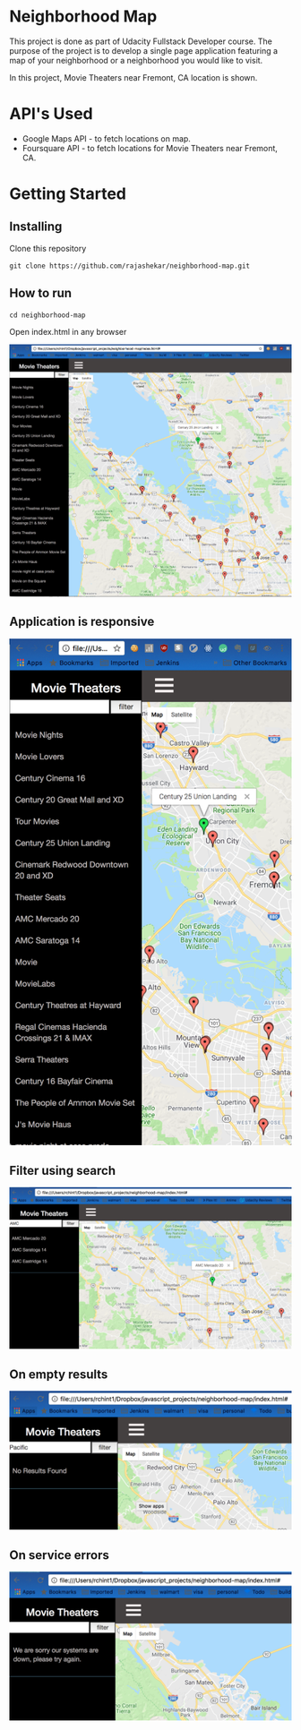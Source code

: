 # Neighborhood Map

This project is done as part of Udacity Fullstack Developer course. The purpose of the project is to develop a single page application featuring a map of your neighborhood or a neighborhood you would like to visit. 

In this project, Movie Theaters near Fremont, CA location is shown. 

# API's Used
* Google Maps API - to fetch locations on map.
* Foursquare API - to fetch locations for Movie Theaters near Fremont, CA.

# Getting Started
## Installing
Clone this repository
```
git clone https://github.com/rajashekar/neighborhood-map.git
```
## How to run

```
cd neighborhood-map
```
Open index.html in any browser

![Demo](images/demo.png?raw=true "Demo")

## Application is responsive
![Demo](images/demo1.png?raw=true "Demo")

## Filter using search
![Demo](images/demo2.png?raw=true "Demo")

## On empty results
![Demo](images/demo3.png?raw=true "Demo")

## On service errors
![Demo](images/demo4.png?raw=true "Demo")
